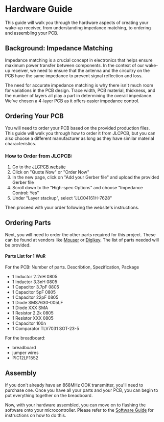 # Hardware Guide

This guide will walk you through the hardware aspects of creating your wake-up receiver, from understanding impedance matching, to ordering and assembling your PCB.

## Background: Impedance Matching

Impedance matching is a crucial concept in electronics that helps ensure maximum power transfer between components. In the context of our wake-up receiver, we need to ensure that the antenna and the circuitry on the PCB have the same impedance to prevent signal reflection and loss. 

The need for accurate impedance matching is why there isn't much room for variations in the PCB design. Trace width, PCB material, thickness, and the number of layers all play a part in determining the overall impedance. We've chosen a 4-layer PCB as it offers easier impedance control.

## Ordering Your PCB

You will need to order your PCB based on the provided production files. This guide will walk you through how to order it from JLCPCB, but you can also choose a different manufacturer as long as they have similar material characteristics.

### How to Order from JLCPCB:

1. Go to the [JLCPCB website](https://jlcpcb.com/)
2. Click on "Quote Now" or "Order Now"
3. In the new page, click on "Add your Gerber file" and upload the provided Gerber file
4. Scroll down to the "High-spec Options" and choose "Impedance Control: Yes"
5. Under "Layer stackup", select "JLC04161H-7628"

Then proceed with your order following the website's instructions.

## Ordering Parts

Next, you will need to order the other parts required for this project. These can be found at vendors like [Mouser](https://www.mouser.com/) or [Digikey](https://www.digikey.com/). The list of parts needed will be provided.

#### Parts List for 1 WuR
For the PCB:
Number of parts. Describtion, Spezification, Package
- 1 Inductor 2.2nH 0805
- 1 Inductor 3.3nH 0805
- 1 Capacitor 3.7pF 0805
- 1 Capacitor 5pF 0805
- 1 Capacitor 22pF 0805
- 1 Diode SMS7630-005LF
- 1 Diode XXX SMA
- 1 Resistor 2.2k 0805
- 1 Resistor XXX 0805
- 1 Capacitor 100n
- 1 Comparator TLV7031 SOT-23-5

For the breadboard:
- breadboard
- jumper wires
- PIC12LF1552

## Assembly

If you don't already have an 868MHz OOK transmitter, you'll need to purchase one. Once you have all your parts and your PCB, you can begin to put everything together on the breadboard.

Now, with your hardware assembled, you can move on to flashing the software onto your microcontroller. Please refer to the [Software Guide](link_to_software_guide_here) for instructions on how to do this.
